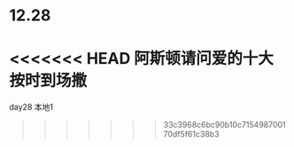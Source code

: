 # 12.28
<<<<<<< HEAD
阿斯顿请问爱的十大 按时到场撒
=======
day28
本地1
>>>>>>> 33c3968c6bc90b10c715498700170df5f61c38b3
